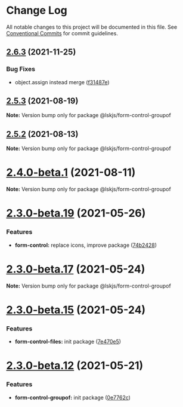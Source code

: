 # Change Log

All notable changes to this project will be documented in this file.
See [Conventional Commits](https://conventionalcommits.org) for commit guidelines.

## [2.6.3](https://github.com/lskjs/ux/compare/v2.6.2...v2.6.3) (2021-11-25)


### Bug Fixes

* object.assign instead merge ([f31487e](https://github.com/lskjs/ux/commit/f31487e8a408488c21a378371adfdd5267788c70))





## [2.5.3](https://github.com/lskjs/ux/compare/v2.5.2...v2.5.3) (2021-08-19)

**Note:** Version bump only for package @lskjs/form-control-groupof





## [2.5.2](https://github.com/lskjs/ux/compare/v2.5.1...v2.5.2) (2021-08-13)

**Note:** Version bump only for package @lskjs/form-control-groupof





# [2.4.0-beta.1](https://github.com/lskjs/ux/compare/v2.3.0-beta.29...v2.4.0-beta.1) (2021-08-11)

**Note:** Version bump only for package @lskjs/form-control-groupof





# [2.3.0-beta.19](https://github.com/lskjs/ux/tree/master/packages/form-control-groupof/compare/v2.3.0-beta.18...v2.3.0-beta.19) (2021-05-26)


### Features

* **form-control:** replace icons, improve package ([74b2428](https://github.com/lskjs/ux/tree/master/packages/form-control-groupof/commit/74b2428eebd5b103ed9ed4fd93fbf3361a534d06))





# [2.3.0-beta.17](https://github.com/lskjs/ux/tree/master/packages/form-control-groupof/compare/v2.3.0-beta.15...v2.3.0-beta.17) (2021-05-24)

**Note:** Version bump only for package @lskjs/form-control-groupof





# [2.3.0-beta.15](https://github.com/lskjs/ux/tree/master/packages/form-control-groupof/compare/v2.3.0-beta.13...v2.3.0-beta.15) (2021-05-24)


### Features

* **form-control-files:** init package ([7e470e5](https://github.com/lskjs/ux/tree/master/packages/form-control-groupof/commit/7e470e516e17684fe8a4dfe04ab4a6e3abb0bd58))





# [2.3.0-beta.12](https://github.com/lskjs/ux/tree/master/packages/form-control-groupof/compare/v2.3.0-beta.12...v2.3.0-beta.12) (2021-05-21)


### Features

* **form-control-groupof:** init package ([0e7762c](https://github.com/lskjs/ux/tree/master/packages/form-control-groupof/commit/0e7762ca03dfd2859d440bf6caa2f5cc25a92266))
